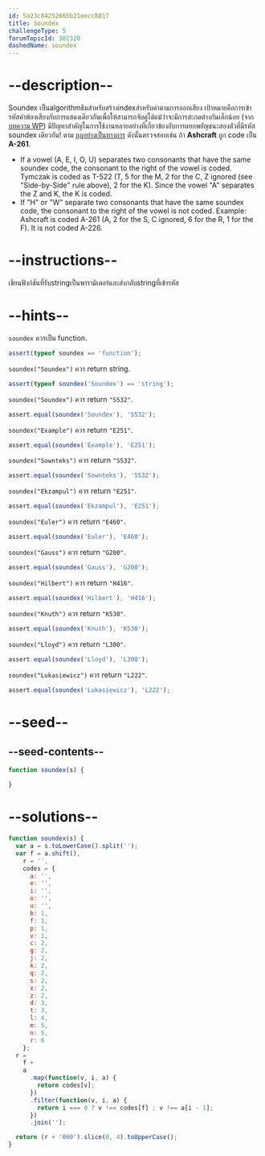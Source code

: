 ```yaml
---
id: 5a23c84252665b21eecc8017
title: Soundex
challengeType: 5
forumTopicId: 302320
dashedName: soundex
---
```


# --description--

Soundex เป็นalgorithmธึมสำหรับสร้างindexสำหรับคำตามการออกเสียง เป้าหมายคือการเข้ารหัสคำพ้องเสียงกับการแสดงเดียวกันเพื่อให้สามารถจับคู่ได้แม้ว่าจะมีการสะกดต่างกันเล็กน้อย (จาก [บทความ WP](https://en.wikipedia.org/wiki/soundex)) มีปัญหาสำคัญในการใช้งานหลายอย่างที่เกี่ยวข้องกับการแยกพยัญชนะสองตัวที่มีรหัส soundex เดียวกัน! ตาม [กฎอย่างเป็นทางการ](https://www.archives.gov/research/census/soundex.html) ดังนั้นตรวจสอบเช่น ถ้า **Ashcraft** ถูก code เป็น **A-261**.

<ul>
  <li>If a vowel (A, E, I, O, U) separates two consonants that have the same soundex code, the consonant to the right of the vowel is coded. Tymczak is coded as T-522 (T, 5 for the M, 2 for the C, Z ignored (see "Side-by-Side" rule above), 2 for the K). Since the vowel "A" separates the Z and K, the K is coded.</li>
  <li>If "H" or "W" separate two consonants that have the same soundex code, the consonant to the right of the vowel is not coded. Example: Ashcraft is coded A-261 (A, 2 for the S, C ignored, 6 for the R, 1 for the F). It is not coded A-226.</li>
</ul>

# --instructions--

เขียนฟังก์ชันที่รับstringเป็นพารามิเตอร์และส่งกลับstringที่เข้ารหัส

# --hints--

`soundex` ควรเป็น function.

```js
assert(typeof soundex == 'function');
```

`soundex("Soundex")` ควร return string.

```js
assert(typeof soundex('Soundex') == 'string');
```

`soundex("Soundex")` ควร return `"S532"`.

```js
assert.equal(soundex('Soundex'), 'S532');
```

`soundex("Example")` ควร return `"E251"`.

```js
assert.equal(soundex('Example'), 'E251');
```

`soundex("Sownteks")` ควร return `"S532"`.

```js
assert.equal(soundex('Sownteks'), 'S532');
```

`soundex("Ekzampul")` ควร return `"E251"`.

```js
assert.equal(soundex('Ekzampul'), 'E251');
```

`soundex("Euler")` ควร return `"E460"`.

```js
assert.equal(soundex('Euler'), 'E460');
```

`soundex("Gauss")` ควร return `"G200"`.

```js
assert.equal(soundex('Gauss'), 'G200');
```

`soundex("Hilbert")` ควร return `"H416"`.

```js
assert.equal(soundex('Hilbert'), 'H416');
```

`soundex("Knuth")` ควร return `"K530"`.

```js
assert.equal(soundex('Knuth'), 'K530');
```

`soundex("Lloyd")` ควร return `"L300"`.

```js
assert.equal(soundex('Lloyd'), 'L300');
```

`soundex("Lukasiewicz")` ควร return `"L222"`.

```js
assert.equal(soundex('Lukasiewicz'), 'L222');
```

# --seed--

## --seed-contents--

```js
function soundex(s) {

}
```

# --solutions--

```js
function soundex(s) {
  var a = s.toLowerCase().split('');
  var f = a.shift(),
    r = '',
    codes = {
      a: '',
      e: '',
      i: '',
      o: '',
      u: '',
      b: 1,
      f: 1,
      p: 1,
      v: 1,
      c: 2,
      g: 2,
      j: 2,
      k: 2,
      q: 2,
      s: 2,
      x: 2,
      z: 2,
      d: 3,
      t: 3,
      l: 4,
      m: 5,
      n: 5,
      r: 6
    };
  r =
    f +
    a
      .map(function(v, i, a) {
        return codes[v];
      })
      .filter(function(v, i, a) {
        return i === 0 ? v !== codes[f] : v !== a[i - 1];
      })
      .join('');

  return (r + '000').slice(0, 4).toUpperCase();
}
```
